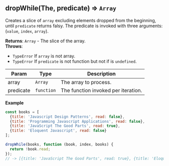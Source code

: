 <a name="dropWhile"></a>

## dropWhile(The, predicate) ⇒ <code>Array</code>
Creates a slice of `array` excluding elements dropped from the beginning, until `predicate` returns falsy.
The predicate is invoked with three arguments: (`value`, `index`, `array`).

**Returns**: <code>Array</code> - The slice of the array.  
**Throws**:

- <code>TypeError</code> If `array` is not array.
- <code>TypeError</code> If `predicate` is not function but not if is `undefined`.


| Param | Type | Description |
| --- | --- | --- |
| array | <code>Array</code> | The array to process. |
| predicate | <code>function</code> | The function invoked per iteration. |

**Example**  
```js
const books = [
  {title: 'Javascript Design Patterns', read: false},
  {title: 'Programming Javascript Applications', read: false},
  {title: 'JavaScript The Good Parts', read: true},
  {title: 'Eloquent Javascript', read: false}
];

dropWhile(books, function (book, index, books) {
  return !book.read;
});
// -> [{title: 'JavaScript The Good Parts', read: true}, {title: 'Eloquent Javascript', read: false}]
```
